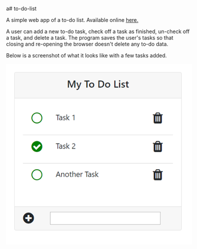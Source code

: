 a# to-do-list

A simple web app of a to-do list. Available online <a href = "http://dulhan-todo.herokuapp.com/"> here. </a>

A user can add a new to-do task, check off a task as finished, un-check off a task, and delete a task. The program saves the user's tasks so that closing and re-opening the browser doesn't delete any to-do data.

Below is a screenshot of what it looks like with a few tasks added.

![](images/to_do_list_image.png)

